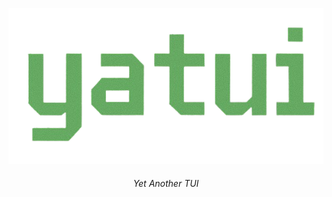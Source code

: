 <p align="center">
  <img src="images/logo.png" alt=""/>
</p>
<h6><p align="center">
     Yet Another TUI
</p></h6>

